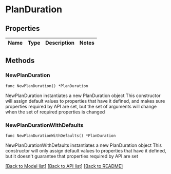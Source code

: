# PlanDuration

## Properties

Name | Type | Description | Notes
------------ | ------------- | ------------- | -------------

## Methods

### NewPlanDuration

`func NewPlanDuration() *PlanDuration`

NewPlanDuration instantiates a new PlanDuration object
This constructor will assign default values to properties that have it defined,
and makes sure properties required by API are set, but the set of arguments
will change when the set of required properties is changed

### NewPlanDurationWithDefaults

`func NewPlanDurationWithDefaults() *PlanDuration`

NewPlanDurationWithDefaults instantiates a new PlanDuration object
This constructor will only assign default values to properties that have it defined,
but it doesn't guarantee that properties required by API are set


[[Back to Model list]](../README.md#documentation-for-models) [[Back to API list]](../README.md#documentation-for-api-endpoints) [[Back to README]](../README.md)


